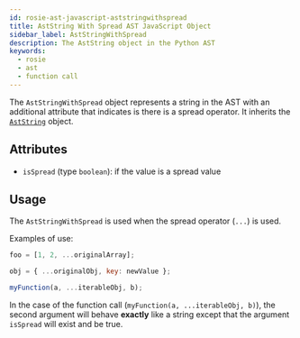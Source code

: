 ```yaml
---
id: rosie-ast-javascript-aststringwithspread
title: AstString With Spread AST JavaScript Object
sidebar_label: AstStringWithSpread
description: The AstString object in the Python AST
keywords:
  - rosie
  - ast
  - function call
---
```


The `AstStringWithSpread` object represents a string in the AST with an additional attribute that indicates is there is a spread operator.
It inherits the [`AstString`](/docs/rosie/ast/common/rosie-ast-common-aststring) object.

## Attributes

- `isSpread` (type `boolean`): if the value is a spread value

## Usage

The `AstStringWithSpread` is used when the spread operator (`...`) is used.

Examples of use:

```javascript
foo = [1, 2, ...originalArray];

obj = { ...originalObj, key: newValue };

myFunction(a, ...iterableObj, b);
```

In the case of the function call (`myFunction(a, ...iterableObj, b)`), the second argument
will behave **exactly** like a string except that the argument `isSpread` will exist and be true.
